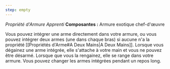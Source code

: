 ```yaml
---
step: empty
---
```

_Propriété d'Armure Apprenti_
__Composantes :__ Armure exotique chef-d'œuvre

Vous pouvez intégrer une arme directement dans votre armure, ou vous pouvez intégrer deux armes (une dans chaque bras) si aucune n'a la propriété [[Propriétés d'Arme#A Deux Mains|A Deux Mains]]. Lorsque vous dégainez une arme intégrée, elle s'attache à votre main et vous ne pouvez être désarmé. Lorsque que vous la rengainez, elle se range dans votre armure. Vous pouvez changer les armes intégrées pendant un repos long.